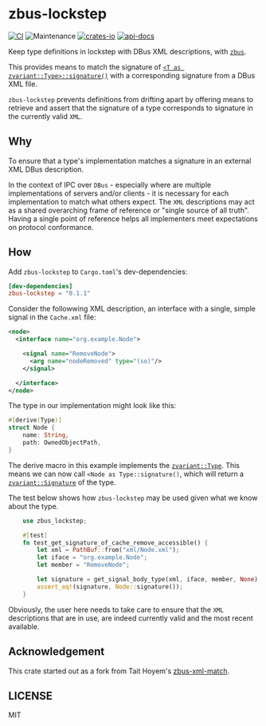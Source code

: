 # zbus-lockstep

[![CI](https://github.com/luukvanderduim/zbus-lockstep/actions/workflows/rust.yml/badge.svg)](https://github.com/luukvanderduim/zbus-lockstep/actions/workflows/rust.yml)
![Maintenance](https://img.shields.io/badge/maintenance-actively--developed-brightgreen.svg)
[![crates-io](https://img.shields.io/crates/v/zbus-lockstep.svg)](https://crates.io/crates/zbus-lockstep)
[![api-docs](https://docs.rs/zbus-lockstep/badge.svg)](https://docs.rs/zbus-lockstep)

Keep type definitions in lockstep with DBus XML descriptions, with [`zbus`](<https://github.com/dbus2/zbus>).

This provides means to match the signature of [`<T as zvariant::Type>::signature()`](https://docs.rs/zvariant/latest/zvariant/trait.Type.html#tymethod.signature) with a corresponding signature from a DBus XML file.

`zbus-lockstep` prevents definitions from drifting apart by offering means to retrieve and assert that the signature of a type
corresponds to signature in the currently valid `XML`.

## Why

To ensure that a type's implementation matches a signature in an external XML DBus description.

In the context of IPC over `DBus` - especially where are multiple implementations of servers and/or clients - it is necessary for each implementation to match what others expect.
The `XML` descriptions may act as a shared overarching frame of reference or "single source of all truth". Having a single point of reference helps all implementers meet expectations on protocol conformance.

## How

Add `zbus-lockstep` to `Cargo.toml`'s dev-dependencies:

```toml
[dev-dependencies]
zbus-lockstep = "0.1.1"
```

Consider the followwing XML description,
an interface with a single, simple signal in the `Cache.xml` file:

```XML
<node>
  <interface name="org.example.Node">

    <signal name="RemoveNode">
      <arg name="nodeRemoved" type="(so)"/>
    </signal>

  </interface>
</node>
```

The type in our implementation might look like this:

```rust
#[derive(Type)]
struct Node {
    name: String,
    path: OwnedObjectPath,
}
```

The derive macro in this example implements the [`zvariant::Type`](https://docs.rs/zvariant/latest/zvariant/trait.Type.html).
This means we can now call `<Node as Type::signature()`, which will return a [`zvariant::Signature`](https://docs.rs/zvariant/latest/zvariant/struct.Signature.html) of the type.

The test below shows how `zbus-lockstep` may be used given what we know about the type.

```rust
    use zbus_lockstep;

    #[test]
    fn test_get_signature_of_cache_remove_accessible() {
        let xml = PathBuf::from("xml/Node.xml");
        let iface = "org.example.Node";
        let member = "RemoveNode";

        let signature = get_signal_body_type(xml, iface, member, None).unwrap();
        assert_eq!(signature, Node::signature());
    }
```

Obviously, the user here needs to take care to ensure that the `XML` descriptions that are in use,
are indeed currently valid and the most recent available.

## Acknowledgement

This crate started out as a fork from Tait Hoyem's [zbus-xml-match](https://github.com/TTWNO/zbus-xml-match).

## LICENSE

MIT
